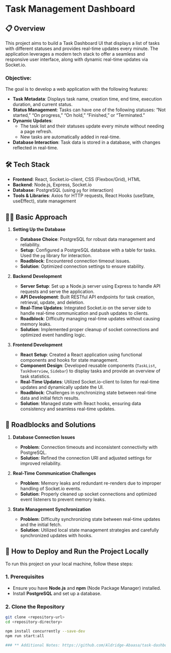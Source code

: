 # Task Management Dashboard

## 📋 Overview

This project aims to build a Task Dashboard UI that displays a list of tasks with different statuses and provides real-time updates every minute. The application leverages a modern tech stack to offer a seamless and responsive user interface, along with dynamic real-time updates via Socket.io.

### **Objective**: 

The goal is to develop a web application with the following features:

- **Task Metadata**: Displays task name, creation time, end time, execution duration, and current status.
- **Status Management**: Tasks can have one of the following statuses: “Not started,” “On progress,” “On hold,” “Finished,” or “Terminated.”
- **Dynamic Updates**:
  - The task list and their statuses update every minute without needing a page refresh.
  - New tasks are automatically added in real-time.
- **Database Interaction**: Task data is stored in a database, with changes reflected in real-time.

## 🛠 Tech Stack

- **Frontend**: React, Socket.io-client, CSS (Flexbox/Grid), HTML
- **Backend**: Node.js, Express, Socket.io
- **Database**: PostgreSQL (using `pg` for interaction)
- **Tools & Libraries**: Axios for HTTP requests, React Hooks (useState, useEffect), state management

## 🧑‍💻 Basic Approach

1. **Setting Up the Database**
   - **Database Choice**: PostgreSQL for robust data management and reliability.
   - **Setup**: Configured a PostgreSQL database with a table for tasks. Used the `pg` library for interaction.
   - **Roadblock**: Encountered connection timeout issues.
   - **Solution**: Optimized connection settings to ensure stability.

2. **Backend Development**
   - **Server Setup**: Set up a Node.js server using Express to handle API requests and serve the application.
   - **API Development**: Built RESTful API endpoints for task creation, retrieval, update, and deletion.
   - **Real-Time Updates**: Integrated Socket.io on the server side to handle real-time communication and push updates to clients.
   - **Roadblock**: Difficulty managing real-time updates without causing memory leaks.
   - **Solution**: Implemented proper cleanup of socket connections and optimized event handling logic.

3. **Frontend Development**
   - **React Setup**: Created a React application using functional components and hooks for state management.
   - **Component Design**: Developed reusable components (`TaskList`, `TaskOverview`, `Sidebar`) to display tasks and provide an overview of task statistics.
   - **Real-Time Updates**: Utilized Socket.io-client to listen for real-time updates and dynamically update the UI.
   - **Roadblock**: Challenges in synchronizing state between real-time data and initial fetch results.
   - **Solution**: Managed state with React hooks, ensuring data consistency and seamless real-time updates.

## 🚧 Roadblocks and Solutions

1. **Database Connection Issues**
   - **Problem**: Connection timeouts and inconsistent connectivity with PostgreSQL.
   - **Solution**: Refined the connection URI and adjusted settings for improved reliability.

2. **Real-Time Communication Challenges**
   - **Problem**: Memory leaks and redundant re-renders due to improper handling of Socket.io events.
   - **Solution**: Properly cleaned up socket connections and optimized event listeners to prevent memory leaks.

3. **State Management Synchronization**
   - **Problem**: Difficulty synchronizing state between real-time updates and the initial fetch.
   - **Solution**: Utilized local state management strategies and carefully synchronized updates with hooks.

## 🚀 How to Deploy and Run the Project Locally

To run this project on your local machine, follow these steps:

### **1. Prerequisites**

- Ensure you have **Node.js** and **npm** (Node Package Manager) installed.
- Install **PostgreSQL** and set up a database.

### **2. Clone the Repository**

```bash
git clone <repository-url>
cd <repository-directory>

npm install concurrently --save-dev
npm run start:all

### ** Additional Notes: https://github.com/Aldridge-Abaasa/task-dashboard-UI_PROJECT/blob/main/task-dashboard/README.md#task-management-api---backend
